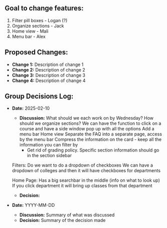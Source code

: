 ## Goal to change features:
1. Filter pill boxes - Logan (?)
2. Organize sections - Jack
3. Home view - Mali 
4. Menu bar - Alex

## Proposed Changes:
- **Change 1:** Description of change 1
- **Change 2:** Description of change 2
- **Change 3:** Description of change 3
- **Change 4:** Description of change 4

## Group Decisions Log:
- **Date:** 2025-02-10
  - **Discussion:** What should we each work on by Wednesday?
  How should we organize sections?
      We can have the function to click on a course and have a side window pop up with all the options
  Add a menu bar
  Home view
  Separate the FAQ into a separate page, access by the menu bar
  Compress the information on the card - keep all the information you can filter by
      - Get rid of grading policy. Specific section information should go in the section sidebar

  Filters: Do we want to do a dropdown of checkboxes
  We can have a dropdown of colleges and then it will have checkboxes for departments
  
  Home Page:
      Has a big searchbar in the middle (info on what to look up)
      If you click department it will bring up classes from that department


  - **Decision:** 


- **Date:** YYYY-MM-DD
  - **Discussion:** Summary of what was discussed
  - **Decision:** Summary of the decision made
